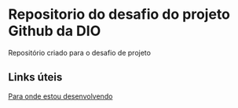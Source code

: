 # Repositorio do desafio do projeto Github da DIO
Repositório criado para o desafio de projeto
## Links úteis
[Para onde estou desenvolvendo](http://www.dio.me/)
